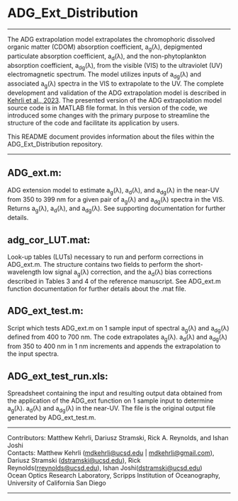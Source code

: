 # ADG_Ext_Distribution
---

The ADG extrapolation model extrapolates the chromophoric dissolved organic matter (CDOM) absorption coefficient, a<sub>g</sub>(λ), depigmented particulate absorption coefficient, a<sub>d</sub>(λ), and the non-phytoplankton absorption coefficient, a<sub>dg</sub>(λ), from the visible (VIS) to the ultraviolet (UV) electromagnetic spectrum. The model utilizes inputs of a<sub>dg</sub>(λ) and associated a<sub>g</sub>(λ) spectra in the VIS to extrapolate to the UV. The complete development and validation of the ADG extrapolation model is described in [Kehrli et al., 2023](https://opg.optica.org/oe/fulltext.cfm?uri=oe-31-11-17450&id=530517). The presented version of the ADG extrapolation model source code is in MATLAB file format. In this version of the code, we introduced some changes with the primary purpose to streamline the structure of the code and facilitate its application by users.

This README document provides information about the files within the ADG_Ext_Distribution repository.

---

## ADG_ext.m:
ADG extension model to estimate a<sub>g</sub>(λ), a<sub>d</sub>(λ), and a<sub>dg</sub>(λ) in the near-UV from 350 to 399 nm for a given pair of a<sub>g</sub>(λ) and a<sub>dg</sub>(λ) spectra in the VIS. Returns a<sub>g</sub>(λ), a<sub>d</sub>(λ), and a<sub>dg</sub>(λ). See supporting documentation for further details.

## adg_cor_LUT.mat:
Look-up tables (LUTs) necessary to run and perform corrections in ADG_ext.m. The structure contains two fields to perform the short-wavelength low signal a<sub>g</sub>(λ) correction, and the a<sub>d</sub>(λ) bias corrections described in Tables 3 and 4 of the reference manuscript. See ADG_ext.m function documentation for further details about the .mat file.

## ADG_ext_test.m:
Script which tests ADG_ext.m on 1 sample input of spectral a<sub>g</sub>(λ) and a<sub>dg</sub>(λ) defined from 400 to 700 nm. The code extrapolates a<sub>g</sub>(λ). a<sub>d</sub>(λ) and a<sub>dg</sub>(λ) from 350 to 400 nm in 1 nm increments and appends the extrapolation to the input spectra.

## ADG_ext_test_run.xls:
Spreadsheet containing the input and resulting output data obtained from the application of the ADG_ext function on 1 sample input to determine a<sub>g</sub>(λ). a<sub>d</sub>(λ) and a<sub>dg</sub>(λ) in the near-UV. The file is the original output file generated by ADG_ext_test.m. 

---

Contributors: Matthew Kehrli, Dariusz Stramski, Rick A. Reynolds, and Ishan Joshi\
Contacts: Matthew Kehrli (mdkehrli@ucsd.edu | mdkehrli@gmail.com), Dariusz Stramski (dstramski@ucsd.edu), Rick Reynolds(rreynolds@ucsd.edu), Ishan Joshi(dstramski@ucsd.edu)\
Ocean Optics Research Laboratory, Scripps Institution of Oceanography, University of California San Diego

---
